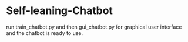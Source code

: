 # Self-leaning-Chatbot
run train_chatbot.py and then gui_chatbot.py for graphical user interface and the chatbot is ready to use.
